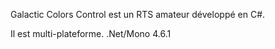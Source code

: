 Galactic Colors Control est un RTS amateur développé en C#.

Il est multi-plateforme. .Net/Mono 4.6.1